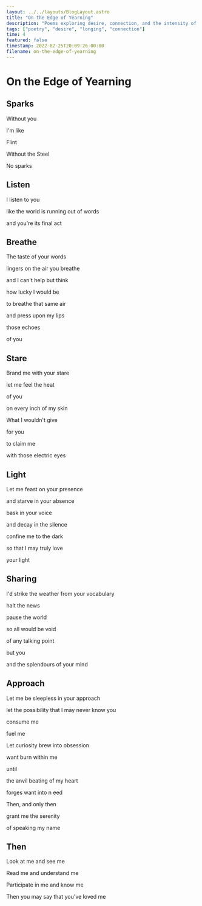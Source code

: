 ```yaml
---
layout: ../../layouts/BlogLayout.astro
title: "On the Edge of Yearning"
description: "Poems exploring desire, connection, and the intensity of longing"
tags: ["poetry", "desire", "longing", "connection"]
time: 4
featured: false
timestamp: 2022-02-25T20:09:26-00:00
filename: on-the-edge-of-yearning
---
```


# On the Edge of Yearning

## Sparks

Without you

I'm like 

Flint

Without the Steel

No sparks

## Listen

I listen to you

like the world is running out of words

and you're its final act

## Breathe

The taste of your words

lingers on the air you breathe

and I can't help but think

how lucky I would be

to breathe that same air

and press upon my lips

those echoes

of you

## Stare

Brand me with your stare

let me feel the heat

of you

on every inch of my skin

What I wouldn't give

for you

to claim me

with those electric eyes

## Light

Let me feast on your presence

and starve in your absence

bask in your voice

and decay in the silence

confine me to the dark

so that I may truly love

your light

## Sharing

I'd strike the weather from your vocabulary

halt the news

pause the world

so all would be void

of any talking point

but you

and the splendours of your mind

## Approach

Let me be sleepless in your approach

let the possibility that I may never know you

consume me

fuel me

Let curiosity brew into obsession

want burn within me

until

the anvil beating of my heart

forges want into n eed

Then, and only then

grant me the serenity

of speaking my name

## Then

Look at me and see me

Read me and understand me

Participate in me and know me

Then you may say that you've loved me 